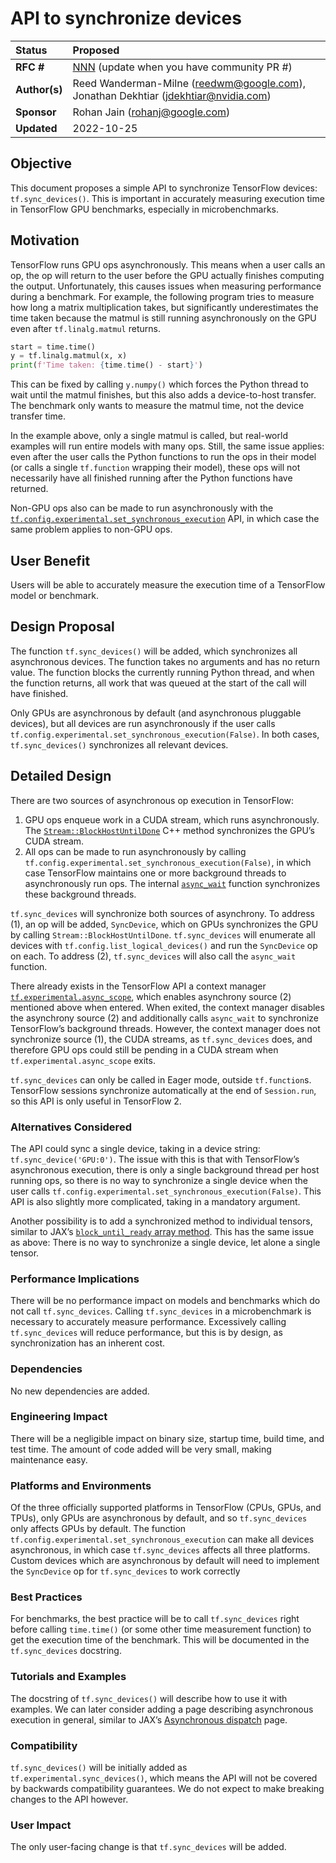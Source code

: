# API to synchronize devices

| Status        | Proposed                                             |
:-------------- |:---------------------------------------------------- |
| **RFC #**     | [NNN](https://github.com/tensorflow/community/pull/NNN) (update when you have community PR #)|
| **Author(s)** | Reed Wanderman-Milne (reedwm@google.com), Jonathan Dekhtiar (jdekhtiar@nvidia.com) |
| **Sponsor**   | Rohan Jain (rohanj@google.com)                       |
| **Updated**   | 2022-10-25                                           |

## Objective

This document proposes a simple API to synchronize TensorFlow devices: `tf.sync_devices()`. This is important in accurately measuring execution time in TensorFlow GPU benchmarks, especially in microbenchmarks.

## Motivation

TensorFlow runs GPU ops asynchronously. This means when a user calls an op, the op will return to the user before the GPU actually finishes computing the output. Unfortunately, this causes issues when measuring performance during a benchmark. For example, the following program tries to measure how long a matrix multiplication takes, but significantly underestimates the time taken because the matmul is still running asynchronously on the GPU even after `tf.linalg.matmul` returns.

```python
start = time.time()
y = tf.linalg.matmul(x, x)
print(f'Time taken: {time.time() - start}')
```

This can be fixed by calling `y.numpy()` which forces the Python thread to wait until the matmul finishes, but this also adds a device-to-host transfer. The benchmark only wants to measure the matmul time, not the device transfer time. 

In the example above, only a single matmul is called, but real-world examples will run entire models with many ops. Still, the same issue applies: even after the user calls the Python functions to run the ops in their model (or calls a single `tf.function` wrapping their model), these ops will not necessarily have all finished running after the Python functions have returned.

Non-GPU ops also can be made to run asynchronously with the [`tf.config.experimental.set_synchronous_execution`](https://www.tensorflow.org/api_docs/python/tf/config/experimental/set_synchronous_execution) API, in which case the same problem applies to non-GPU ops.

## User Benefit

Users will be able to accurately measure the execution time of a TensorFlow model or benchmark.

## Design Proposal

The function `tf.sync_devices()` will be added, which synchronizes all asynchronous devices. The function takes no arguments and has no return value. The function blocks the currently running Python thread, and when the function returns, all work that was queued at the start of the call will have finished.

Only GPUs are asynchronous by default (and asynchronous pluggable devices), but all devices are run asynchronously if the user calls `tf.config.experimental.set_synchronous_execution(False)`. In both cases, `tf.sync_devices()` synchronizes all relevant devices.

## Detailed Design

There are two sources of asynchronous op execution in TensorFlow:

1. GPU ops enqueue work in a CUDA stream, which runs asynchronously. The [`Stream::BlockHostUntilDone`](https://github.com/tensorflow/tensorflow/blob/3e25aa44bcc6bddf8c0a908934eb1c3823299ccb/tensorflow/compiler/xla/stream_executor/stream.h#L1407) C++ method synchronizes the GPU’s CUDA stream.
2. All ops can be made to run asynchronously by calling `tf.config.experimental.set_synchronous_execution(False)`, in which case TensorFlow maintains one or more background threads to asynchronously run ops. The internal [`async_wait`](https://github.com/tensorflow/tensorflow/blob/3e25aa44bcc6bddf8c0a908934eb1c3823299ccb/tensorflow/python/eager/context.py#L2660) function synchronizes these background threads.

`tf.sync_devices` will synchronize both sources of asynchrony. To address (1), an op will be added, `SyncDevice`, which on GPUs synchronizes the GPU by calling `Stream::BlockHostUntilDone`. `tf.sync_devices` will enumerate all devices with `tf.config.list_logical_devices()` and run the `SyncDevice` op on each. To address (2), `tf.sync_devices` will also call the `async_wait` function.

There already exists in the TensorFlow API a context manager [`tf.experimental.async_scope`](https://www.tensorflow.org/api_docs/python/tf/experimental/async_scope), which enables asynchrony source (2) mentioned above when entered. When exited, the context manager disables the asynchrony source (2) and additionally calls `async_wait` to synchronize TensorFlow’s background threads. However, the context manager does not synchronize source (1), the CUDA streams, as `tf.sync_devices` does, and therefore GPU ops could still be pending in a CUDA stream when `tf.experimental.async_scope` exits.

`tf.sync_devices` can only be called in Eager mode, outside `tf.function`s. TensorFlow sessions synchronize automatically at the end of `Session.run`, so this API is only useful in TensorFlow 2.


### Alternatives Considered

The API could sync a single device, taking in a device string: `tf.sync_device('GPU:0')`. The issue with this is that with TensorFlow’s asynchronous execution, there is only a single background thread per host running ops, so there is no way to synchronize a single device when the user calls `tf.config.experimental.set_synchronous_execution(False)`. This API is also slightly more complicated, taking in a mandatory argument.

Another possibility is to add a synchronized method to individual tensors, similar to JAX’s [`block_until_ready` array method](https://jax.readthedocs.io/en/latest/notebooks/quickstart.html). This has the same issue as above: There is no way to synchronize a single device, let alone a single tensor.

### Performance Implications

There will be no performance impact on models and benchmarks which do not call `tf.sync_devices`. Calling `tf.sync_devices` in a microbenchmark is necessary to accurately measure performance. Excessively calling `tf.sync_devices` will reduce performance, but this is by design, as synchronization has an inherent cost.

### Dependencies

No new dependencies are added.

### Engineering Impact

There will be a negligible impact on binary size, startup time, build time, and test time. The amount of code added will be very small, making maintenance easy.

### Platforms and Environments

Of the three officially supported platforms in TensorFlow (CPUs, GPUs, and TPUs), only GPUs are asynchronous by default, and so `tf.sync_devices` only affects GPUs by default. The function `tf.config.experimental.set_synchronous_execution` can make all devices asynchronous, in which case `tf.sync_devices` affects all three platforms. Custom devices which are asynchronous by default will need to implement the `SyncDevice` op for `tf.sync_devices` to work correctly

### Best Practices

For benchmarks, the best practice will be to call `tf.sync_devices` right before calling `time.time()` (or some other time measurement function) to get the execution time of the benchmark. This will be documented in the `tf.sync_devices` docstring.

### Tutorials and Examples

The docstring of `tf.sync_devices()` will describe how to use it with examples. We can later consider adding a page describing asynchronous execution in general, similar to JAX’s [Asynchronous dispatch](https://jax.readthedocs.io/en/latest/async_dispatch.html) page.


### Compatibility

`tf.sync_devices()` will be initially added as `tf.experimental.sync_devices()`, which means the API will not be covered by backwards compatibility guarantees. We do not expect to make breaking changes to the API however.

### User Impact

The only user-facing change is that `tf.sync_devices` will be added.
